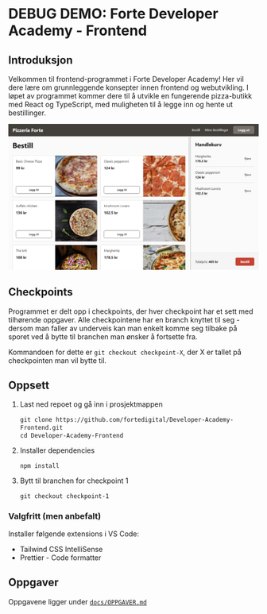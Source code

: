 # DEBUG DEMO: Forte Developer Academy - Frontend

## Introduksjon

Velkommen til frontend-programmet i Forte Developer Academy! Her vil dere lære om grunnleggende konsepter innen frontend og webutvikling. I løpet av programmet kommer dere til å utvikle en fungerende pizza-butikk med React og TypeScript, med muligheten til å legge inn og hente ut bestillinger.

![Skjermbilde av ferdig app](/docs/assets/screenshot.jpg)

## Checkpoints

Programmet er delt opp i checkpoints, der hver checkpoint har et sett med tilhørende oppgaver. Alle checkpointene har en branch knyttet til seg - dersom man faller av underveis kan man enkelt komme seg tilbake på sporet ved å bytte til branchen man ønsker å fortsette fra.

Kommandoen for dette er `git checkout checkpoint-X`, der X er tallet på checkpointen man vil bytte til.

## Oppsett

1. Last ned repoet og gå inn i prosjektmappen
   ```
   git clone https://github.com/fortedigital/Developer-Academy-Frontend.git
   cd Developer-Academy-Frontend
   ```
2. Installer dependencies

   ```
   npm install
   ```

3. Bytt til branchen for checkpoint 1
   ```
   git checkout checkpoint-1
   ```

### Valgfritt (men anbefalt)

Installer følgende extensions i VS Code:

- Tailwind CSS IntelliSense
- Prettier - Code formatter

## Oppgaver

Oppgavene ligger under [`docs/OPPGAVER.md`](docs/OPPGAVER.md)
